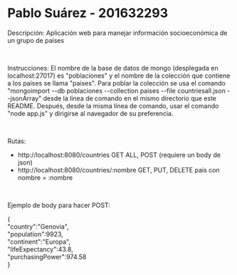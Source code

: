 # Pablo Suárez - 201632293
<p>Descripción: Aplicación web para manejar información socioeconómica de un grupo de países</p>
<br>
<p>Instrucciones: El nombre de la base de datos de mongo (desplegada en localhost:27017) es "poblaciones" y el nombre de la colección que contiene a los paises se llama "paises". Para poblar la colección se usa el comando "mongoimport --db poblaciones --collection paises --file countriesall.json --jsonArray" desde la linea de comando en el mismo directorio que este README. Después, desde la misma línea de comando, usar el comando "node app.js" y dirigirse al navegador de su preferencia.</p>
<br>
<p>Rutas:</p>
<ul>
    <li> http://localhost:8080/countries GET ALL, POST (requiere un body de json)</li>
    <li> http://localhost:8080/countries/:nombre GET, PUT, DELETE pais con nombre = :nombre </li>
</ul>
<br>
<p>Ejemplo de body para hacer POST:</p>
{<br>
"country":"Genovia",<br>
"population":9923,<br>
"continent":"Europa",<br>
"lifeExpectancy":43.8,<br>
"purchasingPower":974.58<br>
}
